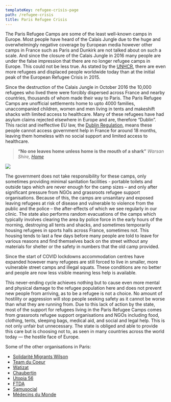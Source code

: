 ```yaml
---
templateKey: refugee-crisis-page
path: /refugee-crisis
title: Paris Refugee Crisis
---
```

The Paris Refugee Camps are some of the least well-known camps in Europe. Most people have heard of the Calais Jungle due to the huge and overwhelmingly negative coverage by European media however other camps in France such as Paris and Dunkirk are not talked about on such a scale. And since the closure of the Calais Jungle in 2016 many people are under the false impression that there are no longer refugee camps in Europe. This could not be less true. As stated by the [UNHCR](https://www.unhcr.org/news/press/2020/6/5ee9db2e4/1-cent-humanity-displaced-unhcr-global-trends-report.html), there are even more refugees and displaced people worldwide today than at the initial peak of the European Refugee Crisis in 2015.

Since the destruction of the Calais Jungle in October 2016 the 10,000 refugees who lived there were forcibly dispersed across France and nearby countries, thousands of whom made their way to Paris. The Paris Refugee Camps are unofficial settlements home to upto 4000 families, unaccompanied children, women and men living in tents and makeshift shacks with limited access to healthcare. Many of these refugees have had asylum claims rejected elsewhere in Europe and are, therefore “Dublin”. This racist and ineffective EU law, the [Dublin Regulation](https://www.unhcr.org/4a0d6a6710.pdf), means these people cannot access government help in France for around 18 months, leaving them homeless with no social support and limited access to healthcare.

> **“No one leaves home unless home is the mouth of a shark”**  *Warsan Shire, [Home](https://www.youtube.com/watch?v=nI9D92Xiygo&ab_channel=GarrettMogge)*

![](/img/image1-30.jpeg)

The government does not take responsibility for these camps, only sometimes providing minimal sanitation facilities - portable toilets and outside taps which are never enough for the camp sizes – and only after significant pressure from NGOs and grassroots refugee support organisations. Because of this, the camps are unsanitary and exposed leaving refugees at risk of disease and vulnerable to violence from the public and the police – the after-effects of which we see regularly in our clinic. The state also performs random evacuations of the camps which typically involves clearing the area by police force in the early hours of the morning, destroying all tents and shacks, and sometimes temporarily housing refugees in sports halls across France, sometimes not. This housing tends to last a few days before many people are told to leave for various reasons and find themselves back on the street without any materials for shelter or the safety in numbers that the old camp provided. 

Since the start of COVID lockdowns accommodation centres have expanded however many refugees are still forced to live in smaller, more vulnerable street camps and illegal squats. These conditions are no better and people are now less visible meaning less help is available. 

This never-ending cycle achieves nothing but to cause even more mental and physical damage to the refugee population here and does not prevent new people from arriving, as to be a refugee is not a choice. No amount of hostility or aggression will stop people seeking safety as it cannot be worse than what they are running from. Due to this lack of action by the state, most of the support for refugees living in the Paris Refugee Camps comes from grassroots refugee support organisations and NGOs including food, clothing, tents, sleeping bags, medical aid, and social and legal help. This is not only unfair but unnecessary. The state is obliged and able to provide this care but is choosing not to, as seen in many countries across the world today — the hostile face of Europe.

Some of the other organisations in Paris:

* [Solidarité Migrants Wilson](https://www.facebook.com/Solidarit%C3%A9-migrants-Wilson-598228360377940/)
* [Team du Coeur](https://www.instagram.com/teamducoeur/)
* [Watizat](https://watizat.org/)
* [Chaubertin](https://chaubertin.org)
* [Utopia 56](http://www.utopia56.com/en/our-missions-in-paris)
* [FTDA](https://www.france-terre-asile.org/)
* [Samusocial](https://www.samusocial.paris/)
* [Médecins du Monde](https://www.medecinsdumonde.org/fr/contact/ile-de-france)